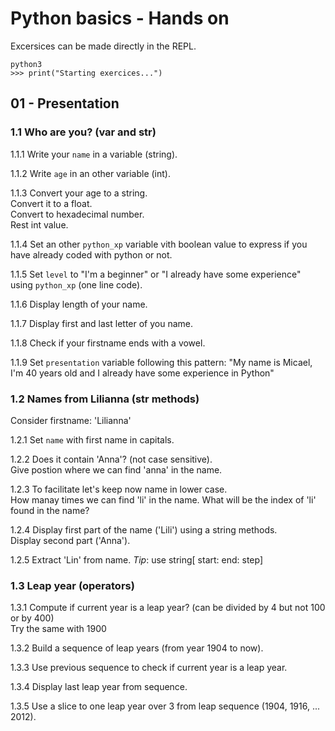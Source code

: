 # Python basics - Hands on

Excersices can be made directly in the REPL.  
```
python3
>>> print("Starting exercices...")
```

## 01 - Presentation

### 1.1 Who are you? (var and str)

1.1.1 Write your ```name``` in a variable (string).  

1.1.2 Write ```age``` in an other variable (int).  

1.1.3 Convert your age to a string.  
Convert it to a float.  
Convert to hexadecimal number.  
Rest int value.  

1.1.4 Set an other ```python_xp``` variable vith boolean value to express if you have already coded with python or not.  

1.1.5 Set ```level``` to "I'm a beginner" or "I already have some experience"  using ```python_xp``` (one line code).  

1.1.6 Display length of your name.  

1.1.7 Display first and last letter of you name.  

1.1.8 Check if your firstname ends with a vowel.  

1.1.9 Set ```presentation``` variable following this pattern: "My name is Micael, I'm 40 years old and I already have some experience in Python"

### 1.2 Names from Lilianna (str methods)

Consider firstname: 'Lilianna'

1.2.1 Set ```name``` with first name in capitals. 

1.2.2 Does it contain 'Anna'? (not case sensitive).  
Give postion where we can find 'anna' in the name.  

1.2.3 To facilitate let's keep now name in lower case.  
How manay times we can find 'li' in the name.
What will be the index of 'li' found in the name?

1.2.4 Display first part of the name ('Lili') using a string methods.  
Display second part ('Anna').

1.2.5 Extract 'Lin' from name. _Tip_: use string[ start: end: step]

### 1.3 Leap year (operators)

1.3.1 Compute if current year is a leap year?  (can be divided by 4 but not 100 or by 400)  
Try the same with 1900

1.3.2 Build a sequence of leap years (from year 1904 to now).  

1.3.3 Use previous sequence to check if current year is a leap year.  

1.3.4 Display last leap year from sequence.  

1.3.5 Use a slice to one leap year over 3 from leap sequence (1904, 1916, ... 2012).